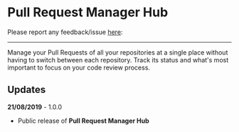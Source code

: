 # Pull Request Manager Hub

Please report any feedback/issue [here](https://github.com/cribeiro84/azure-devops-pull-request-hub):

------

Manage your Pull Requests of all your repositories at a single place without having to switch between each repository. Track its status and what's most important to focus on your code review process.

## Updates

**21/08/2019** - 1.0.0

- Public release of **Pull Request Manager Hub**
